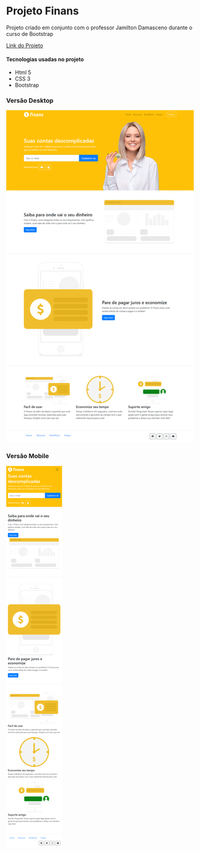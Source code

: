 # Projeto Finans
Projeto criado em conjunto com o professor Jamilton Damasceno durante o curso de Bootstrap

[Link do Projeto](https://rafael0125.github.io/projeto_finans/)


#### Tecnologias usadas no projeto

  * Html 5
  * CSS 3
  * Bootstrap

### Versão Desktop
![Print Desktop](imagens/Print_Versao_Desktop.png)

### Versão Mobile
![Print Mobile](imagens/Print_Versao_Mobile.png)



